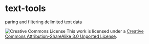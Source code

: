 text-tools
==========

paring and filtering delimited text data

![Creative Commons License](http://i.creativecommons.org/l/by-sa/3.0/88x31.png?raw=true)
This work is licensed under a [Creative Commons Attribution-ShareAlike 3.0 Unported License](http://creativecommons.org/licenses/by-sa/3.0/).
